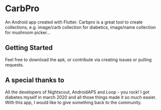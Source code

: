 # CarbPro

An Android app created with Flutter. Carbpro is a great tool to create collections, e.g. image/carb collection for diabetics, image/name collection for mushroom picker...

## Getting Started

Feel free to download the apk, or contribute via creating issues or pulling requests.

## A special thanks to

All the developers of Nightscout, AndroidAPS and Loop - you rock! I got diabetes myself in march 2020 and all those things made it so much easier. With this app, I would like to give something back to the community.

